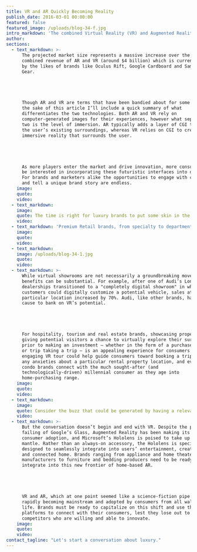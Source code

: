 ```yaml
---
title: VR and AR Quickly Becoming Reality
publish_date: 2016-03-01 00:00:00
featured: false
featured_image: /uploads/blog-34-f.jpg
intro_markdown: 'The combined Virtual Reality (VR) and Augmented Reality (AR) markets are projected to generate around $150 billion dollars a year by 2020, according to a forecast by Digi-Capital. How can brands make the most of this opportunity?​'
author:
sections:
  - text_markdown: >-
      The projected market size represents a massive increase over the current
      combined revenue of AR and VR (around $4 billion) which is currently driven
      by the likes of brands like Oculus Rift, Google Cardboard and Samsung’s VR
      Gear.





      Though AR and VR are terms that have been bandied about for some time, for
      the sake of this article I’ll include a quick summary of what
      differentiates the two technologies. Both AR and VR rely on
      computer-generated images for their experiences, however what separates the
      two is the level of immersion. AR typically adds a layer of CGI to enhance
      the user’s existing surroundings, whereas VR relies on CGI to create an
      immersive reality that surrounds the user.





      As more players enter the market and drive innovation, more consumers will
      be interested in incorporating these futuristic interfaces into daily life.
      For brands and marketers alike the opportunities to engage with consumers
      and tell a unique brand story are endless.​
    image:
    quote:
    video:
  - text_markdown:
    image:
    quote: The time is right for luxury brands to put some skin in the VR / AR game.
    video:
  - text_markdown: 'Premium Retail brands, from specialty to department, should consider leveraging the power of virtual showrooms. With this approach shoppers can peruse products and experience the assortment, all from the confines of wherever the brand wants to set up shop.Take Audi’s recently announced update to their popular virtual showroom, for instance. Leveraging the technologies of Oculus and HTC, Audi car shoppers can now explore the entire vehicle range through a vividly detailed and immersive VR experience in which they can "build" and examine configurations of every Audi model in a range of environments.​'
    image:
    quote:
    video:
  - text_markdown:
    image: /uploads/blog-34-1.jpg
    quote:
    video:
  - text_markdown: >-
      While virtual showrooms are not necessarily a groundbreaking move, the
      benefits can be substantial. For example, after one of Audi’s London
      dealerships transitioned to a "completely digital showroom" in which
      customers could digitally customize a potential vehicle, sales at that
      particular location increased by 70%. Audi, like other brands, has good
      cause to bank on VR’s potential.





      For hospitality, tourism and real estate brands, showcasing properties and
      giving potential visitors a chance to virtually explore their surroundings
      prior to making an investment – whether in the form of a purchase, rental
      or trip taking a trip – is an appealing experience for consumers. A highly
      engaging VR tour could help guide consumers toward booking a trip, assuage
      any anxieties about a particular rental property location, and even help
      condo brands connect with the much sought-after (and
      technologically-driven) millennial consumer as they age into
      home-purchasing range.​
    image:
    quote:
    video:
  - text_markdown:
    image:
    quote: Consider the buzz that could be generated by having a relevant influencer deliver a custom tour of a property.
    video:
  - text_markdown: >-
      But the conversation doesn’t begin and end with VR. Despite the public
      failing of Google’s Glass, Augmented Reality has been making its case for
      consumer adoption, and Microsoft’s Hololens is poised to take up the
      mantle. Rather than an always-on accessory, the Hololens is specifically
      designed to seamlessly integrate into users’ entertainment, creative output
      and connected home. Brands ranging from appliance and home theater
      manufacturers to furniture and bedding producers need to be ready to
      integrate into this new frontier of home-based AR.





      VR and AR, which at one point seemed like a science-fiction pipe dream, are
      rapidly becoming mainstream and adopted by consumers from all walks of
      life. Brands must be ready to capitalize on this shift and use these
      platforms to connect with their consumers, lest they lose out to their
      competitors who are willing and able to innovate.​
    image:
    quote:
    video:
contact_tagline: "Let's start a conversation about luxury."
---
```




